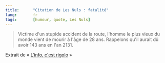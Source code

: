 ```yaml
---
title:      "Citation de Les Nuls : fatalité"
lang:       fr
tags:       [humour, quote, Les Nuls]
---
```


> Victime d'un stupide accident de la route, l'homme le plus vieux du monde vient de mourir à l'âge de 28 ans. Rappelons qu'il aurait dû avoir 143 ans en l'an 2131.

Extrait de « [L'info, c'est rigolo](http://www.amazon.fr/exec/obidos/ASIN/2020200090/phpheaven-21) »
